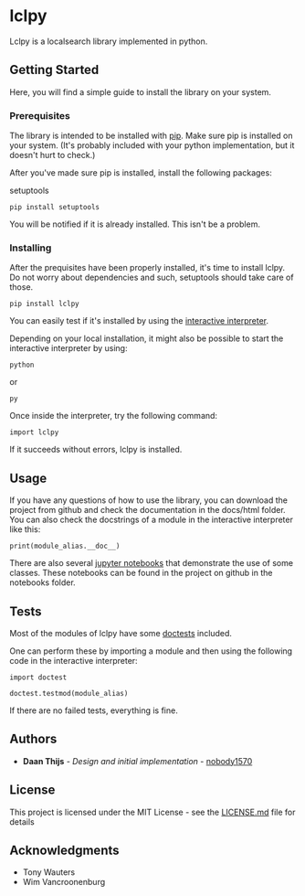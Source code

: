 # lclpy

Lclpy is a localsearch library implemented in python.

## Getting Started

Here, you will find a simple guide to install the library on your system.

### Prerequisites

The library is intended to be installed with [pip](https://pip.pypa.io/en/stable/).
Make sure pip is installed on your system. 
(It's probably included with your python implementation, but it doesn't hurt to check.)

After you've made sure pip is installed,
install the following packages:

setuptools

```
pip install setuptools
```

You will be notified if it is already installed. This isn't be a problem.


### Installing

After the prequisites have been properly installed, it's time to install lclpy.
Do not worry about dependencies and such, setuptools should take care of those.

```
pip install lclpy
```

You can easily test if it's installed by using the [interactive interpreter](https://docs.python.org/3/tutorial/interpreter.html#interactive-mode).

Depending on your local installation, it might also be possible to start the interactive interpreter by using:

```
python
```

or

```
py
```

Once inside the interpreter, try the following command:

```
import lclpy
```

If it succeeds without errors, lclpy is installed.

## Usage

If you have any questions of how to use the library, you can download the project from github and check the documentation in the docs/html folder.
You can also check the docstrings of a module in the interactive interpreter like this:

```
print(module_alias.__doc__)
```

There are also several [jupyter notebooks](https://jupyter.org/) that demonstrate the use of some classes. These notebooks can be found in the project on github in the notebooks folder.


## Tests

Most of the modules of lclpy have some [doctests](https://docs.python.org/3/library/doctest.html) included.

One can perform these by importing a module and then using the following code in the interactive interpreter:

```
import doctest

doctest.testmod(module_alias)
```

If there are no failed tests, everything is fine.


## Authors

* **Daan Thijs** - *Design and initial implementation* - [nobody1570](https://github.com/nobody1570)

## License

This project is licensed under the MIT License - see the [LICENSE.md](https://github.com/nobody1570/lclpy/blob/master/LICENSE) file for details

## Acknowledgments

* Tony Wauters
* Wim Vancroonenburg